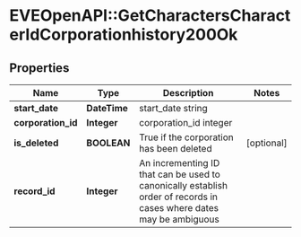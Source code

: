 # EVEOpenAPI::GetCharactersCharacterIdCorporationhistory200Ok

## Properties
Name | Type | Description | Notes
------------ | ------------- | ------------- | -------------
**start_date** | **DateTime** | start_date string | 
**corporation_id** | **Integer** | corporation_id integer | 
**is_deleted** | **BOOLEAN** | True if the corporation has been deleted | [optional] 
**record_id** | **Integer** | An incrementing ID that can be used to canonically establish order of records in cases where dates may be ambiguous | 



